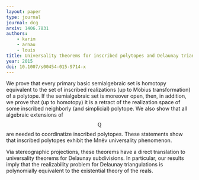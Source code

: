 ```yaml
---
layout: paper
type: journal
journal: dcg
arxiv: 1406.7831
authors:
    - karim
    - arnau
    - louis
title: Universality theorems for inscribed polytopes and Delaunay triangulations
year: 2015
doi: 10.1007/s00454-015-9714-x
---
```


We prove that every primary basic semialgebraic set is homotopy equivalent to the set of
inscribed realizations (up to Möbius transformation) of a polytope. If the semialgebraic
set is moreover open, then, in addition, we prove that (up to homotopy) it is a retract
of the realization space of some inscribed neighborly (and simplicial) polytope. We also
show that all algebraic extensions of $$\mathbb{Q}$$ are needed to coordinatize inscribed
polytopes. These statements show that inscribed polytopes exhibit the Mnëv universality
phenomenon.

Via stereographic projections, these theorems have a direct translation to universality
theorems for Delaunay subdivisions. In particular, our results imply that the
realizability problem for Delaunay triangulations is polynomially equivalent to the
existential theory of the reals.
